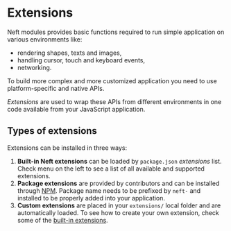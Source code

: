 # Extensions

Neft modules provides basic functions required to run simple application on various environments like:
 - rendering shapes, texts and images,
 - handling cursor, touch and keyboard events,
 - networking.

To build more complex and more customized application you need to use platform-specific and native APIs.

*Extensions* are used to wrap these APIs from different environments in one code available from your JavaScript application.

## Types of extensions

Extensions can be installed in three ways:

1. **Built-in Neft extensions** can be loaded by `package.json` *extensions* list. Check menu on the left to see a list of all available and supported extensions.
2. **Package extensions** are provided by contributors and can be installed through [NPM](https://www.npmjs.com/). Package name needs to be prefixed by `neft-` and installed to be properly added into your application.
3. **Custom extensions** are placed in your `extensions/` local folder and are automatically loaded. To see how to create your own extension, check some of the [built-in extensions](https://github.com/Neft-io/neft/tree/master/extensions/).
